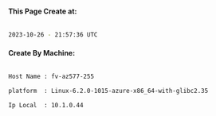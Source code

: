 
   
#### This Page Create at:

```bash

2023-10-26 - 21:57:36 UTC

```

#### Create By Machine:

```bash

Host Name : fv-az577-255

platform  : Linux-6.2.0-1015-azure-x86_64-with-glibc2.35

Ip Local  : 10.1.0.44

```

